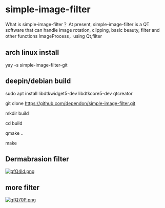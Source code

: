 # simple-image-filter
What is simple-image-filter？
At present, simple-image-filter is a QT software that can handle image rotation, clipping, basic beauty, filter and other functions
ImageProcess，using Qt,filter

## arch linux install 
yay -s simple-image-filter-git

## deepin/debian build
sudo apt install libdtkwidget5-dev libdtkcore5-dev qtcreator 

git clone https://github.com/dependon/simple-image-filter.git

mkdir build

cd build

qmake ..

make 

## Dermabrasion filter
[![gfQ4ld.png](https://z3.ax1x.com/2021/05/18/gfQ4ld.png)](https://imgtu.com/i/gfQ4ld)

## more filter
[![gfQ70P.png](https://z3.ax1x.com/2021/05/18/gfQ70P.png)](https://imgtu.com/i/gfQ70P)

